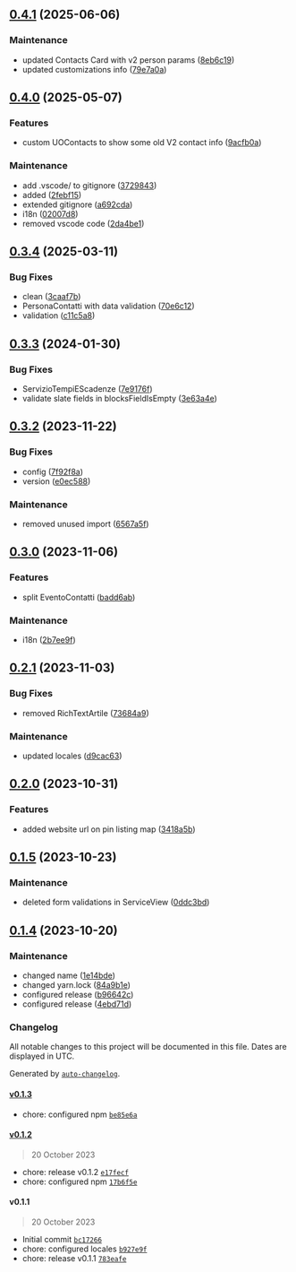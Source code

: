 

## [0.4.1](https://github.com/RedTurtle/volto-io-comune-v2/compare/v0.4.0...v0.4.1) (2025-06-06)


### Maintenance

* updated Contacts Card with v2 person params ([8eb6c19](https://github.com/RedTurtle/volto-io-comune-v2/commit/8eb6c195cbf604862902d5e7555d26fc7809f0cb))
* updated customizations info ([79e7a0a](https://github.com/RedTurtle/volto-io-comune-v2/commit/79e7a0af5cc11788173a3f1acfb8ac94bf825095))

## [0.4.0](https://github.com/RedTurtle/volto-io-comune-v2/compare/v0.3.4...v0.4.0) (2025-05-07)


### Features

* custom UOContacts to show some old V2 contact info ([9acfb0a](https://github.com/RedTurtle/volto-io-comune-v2/commit/9acfb0ab18f500f6385cbf1163595e67636e7cbf))


### Maintenance

* add .vscode/ to gitignore ([3729843](https://github.com/RedTurtle/volto-io-comune-v2/commit/3729843a1e0721094c36d8ca2000d5e610167409))
* added ([2febf15](https://github.com/RedTurtle/volto-io-comune-v2/commit/2febf150e8d134feeee8c64105b7d4bd33f5eba1))
* extended gitignore ([a692cda](https://github.com/RedTurtle/volto-io-comune-v2/commit/a692cda3c7699bc69398979244da8172b78c962f))
* i18n ([02007d8](https://github.com/RedTurtle/volto-io-comune-v2/commit/02007d8e110492dcb6a2d41d4d81fa85a4d90a13))
* removed vscode code ([2da4be1](https://github.com/RedTurtle/volto-io-comune-v2/commit/2da4be1c213333f454e416e471ff642ec1a3c798))

## [0.3.4](https://github.com/RedTurtle/volto-io-comune-v2/compare/v0.3.3...v0.3.4) (2025-03-11)


### Bug Fixes

* clean ([3caaf7b](https://github.com/RedTurtle/volto-io-comune-v2/commit/3caaf7b58e240a9aa03fe49ef681cf1c1a13b6ff))
* PersonaContatti with data validation ([70e6c12](https://github.com/RedTurtle/volto-io-comune-v2/commit/70e6c12c8879944d024b39bf3cab0baf9c5fd6aa))
* validation ([c11c5a8](https://github.com/RedTurtle/volto-io-comune-v2/commit/c11c5a867cabbbd15f7f92fd5f2e099287b92736))

## [0.3.3](https://github.com/RedTurtle/volto-io-comune-v2/compare/v0.3.2...v0.3.3) (2024-01-30)


### Bug Fixes

* ServizioTempiEScadenze ([7e9176f](https://github.com/RedTurtle/volto-io-comune-v2/commit/7e9176ffb94f67caed78d81e8a9241c0e782b006))
* validate slate fields in blocksFieldIsEmpty ([3e63a4e](https://github.com/RedTurtle/volto-io-comune-v2/commit/3e63a4e3be9da66757a26a038946d802aa9b2b78))

## [0.3.2](https://github.com/RedTurtle/volto-io-comune-v2/compare/v0.3.0...v0.3.2) (2023-11-22)


### Bug Fixes

* config ([7f92f8a](https://github.com/RedTurtle/volto-io-comune-v2/commit/7f92f8aa39b914abf795867ad0aa9333b8e0f676))
* version ([e0ec588](https://github.com/RedTurtle/volto-io-comune-v2/commit/e0ec588ee9570e5a96fc1eb8c024cb01b770f6f2))


### Maintenance

* removed unused import ([6567a5f](https://github.com/RedTurtle/volto-io-comune-v2/commit/6567a5f1463bd15395ab134beb724ac319101c62))

## [0.3.0](https://github.com/RedTurtle/volto-io-comune-v2/compare/v0.2.1...v0.3.0) (2023-11-06)


### Features

* split EventoContatti ([badd6ab](https://github.com/RedTurtle/volto-io-comune-v2/commit/badd6ab0f73c579e38897ff2e01c3a58bb0c76b5))


### Maintenance

* i18n ([2b7ee9f](https://github.com/RedTurtle/volto-io-comune-v2/commit/2b7ee9f490c72914a342f7d286713ec56ce1091e))

## [0.2.1](https://github.com/RedTurtle/volto-io-comune-v2/compare/v0.2.0...v0.2.1) (2023-11-03)


### Bug Fixes

* removed RichTextArtile ([73684a9](https://github.com/RedTurtle/volto-io-comune-v2/commit/73684a920a67d523325c9c3a0a6926e9a75306ce))


### Maintenance

* updated locales ([d9cac63](https://github.com/RedTurtle/volto-io-comune-v2/commit/d9cac634c5127fb9d24f20bd412674b35baea862))

## [0.2.0](https://github.com/RedTurtle/volto-io-comune-v2/compare/v0.1.5...v0.2.0) (2023-10-31)


### Features

* added website url on pin listing map ([3418a5b](https://github.com/RedTurtle/volto-io-comune-v2/commit/3418a5b1a0e53084f77dd16e7d28d092c3c6a5d6))

## [0.1.5](https://github.com/RedTurtle/volto-io-comune-v2/compare/v0.1.4...v0.1.5) (2023-10-23)


### Maintenance

* deleted form validations in ServiceView ([0ddc3bd](https://github.com/RedTurtle/volto-io-comune-v2/commit/0ddc3bdcaa215588473d5317ada5c22f444b1be4))

## [0.1.4](https://github.com/RedTurtle/volto-io-comune-v2/compare/v0.1.3...v0.1.4) (2023-10-20)


### Maintenance

* changed name ([1e14bde](https://github.com/RedTurtle/volto-io-comune-v2/commit/1e14bde8ae8e4a94f0aa353226c1fd6d0f4f7b89))
* changed yarn.lock ([84a9b1e](https://github.com/RedTurtle/volto-io-comune-v2/commit/84a9b1ed2b9b5a0988d515753bc0944b497d3cd8))
* configured release ([b96642c](https://github.com/RedTurtle/volto-io-comune-v2/commit/b96642c45e40da3195762bc2bc8e82d7d51b3580))
* configured release ([4ebd71d](https://github.com/RedTurtle/volto-io-comune-v2/commit/4ebd71d76adc8eb4388933315a3819ce1eaf79ca))

### Changelog

All notable changes to this project will be documented in this file. Dates are displayed in UTC.

Generated by [`auto-changelog`](https://github.com/CookPete/auto-changelog).

#### [v0.1.3](https://github.com/RedTurtle/volto-io-comune-v2/compare/v0.1.2...v0.1.3)

- chore: configured npm [`be85e6a`](https://github.com/RedTurtle/volto-io-comune-v2/commit/be85e6a36ba52dc980e01acac59c0943562b3e17)

#### [v0.1.2](https://github.com/RedTurtle/volto-io-comune-v2/compare/v0.1.1...v0.1.2)

> 20 October 2023

- chore: release v0.1.2 [`e17fecf`](https://github.com/RedTurtle/volto-io-comune-v2/commit/e17fecf872bdbb8594b77f92b02836d404b2c464)
- chore: configured npm [`17b6f5e`](https://github.com/RedTurtle/volto-io-comune-v2/commit/17b6f5e7c9914e4edf8d62783b1769cf307399c1)

#### v0.1.1

> 20 October 2023

- Initial commit [`bc17266`](https://github.com/RedTurtle/volto-io-comune-v2/commit/bc172664add8385ad763506ed5c065bbd639fc42)
- chore: configured locales [`b927e9f`](https://github.com/RedTurtle/volto-io-comune-v2/commit/b927e9fe5b8e092123b05f076282052f02ac9f45)
- chore: release v0.1.1 [`783eafe`](https://github.com/RedTurtle/volto-io-comune-v2/commit/783eafef6571e4d79bc9c089121e5288c808ad90)